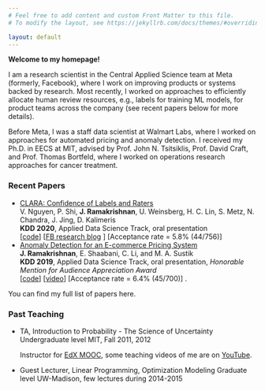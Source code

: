 ```yaml
---
# Feel free to add content and custom Front Matter to this file.
# To modify the layout, see https://jekyllrb.com/docs/themes/#overriding-theme-defaults

layout: default
---
```


**Welcome to my homepage!**

I am a research scientist in the Central Applied Science team at Meta (formerly, Facebook), where I work on improving products or systems backed by research. Most recently, I worked on approaches to efficiently allocate human review resources, e.g., labels for training ML models, for product teams across the company (see recent papers below for more details).

Before Meta, I was a staff data scientist at Walmart Labs, where I worked on approaches for automated pricing and anomaly detection. I received my Ph.D. in EECS at MIT, advised by Prof. John N. Tsitsiklis, Prof. David Craft, and Prof. Thomas Bortfeld, where I worked on operations research approaches for cancer treatment.

### Recent Papers

* [CLARA: Confidence of Labels and Raters](https://dl.acm.org/doi/pdf/10.1145/3394486.3403304)\
V. Nguyen, P. Shi, **J. Ramakrishnan**, U. Weinsberg, H. C. Lin, S. Metz, N. Chandra, J. Jing, D. Kalimeris \
**KDD 2020**, Applied Data Science Track, oral presentation \
\[[code](https://github.com/facebookresearch/clara)\] \[[FB research blog](https://research.fb.com/blog/2020/08/improving-the-accuracy-of-community-standards-enforcement-by-certainty-estimation-of-human-decisions/) \] \[Acceptance rate = 5.8% (44/756)\]
* [Anomaly Detection for an E-commerce Pricing System](https://arxiv.org/pdf/1902.09566.pdf) \
**J. Ramakrishnan**, E. Shaabani, C. Li, and M. A. Sustik \
**KDD 2019**, Applied Data Science Track, oral presentation, *Honorable Mention for Audience Appreciation Award* \
\[[code](https://github.com/walmartlabs/anomaly-detection-walmart)\] \[[video](https://www.youtube.com/watch?v=PxFXfsw85mE)\] \[Acceptance rate = 6.4% (45/700)\]
.

You can find my full list of papers here.

### Past Teaching

* TA, Introduction to Probability - The Science of Uncertainty
  Undergraduate level
  MIT, Fall 2011, 2012

  Instructor for [EdX MOOC](https://www.edx.org/course/introduction-probability-science-mitx-6-041x), some teaching videos of me are on [YouTube](https://www.youtube.com/results?search_query=jagdish+ramakrishnan).

* Guest Lecturer, Linear Programming, Optimization Modeling
  Graduate level
  UW-Madison, few lectures during 2014-2015
